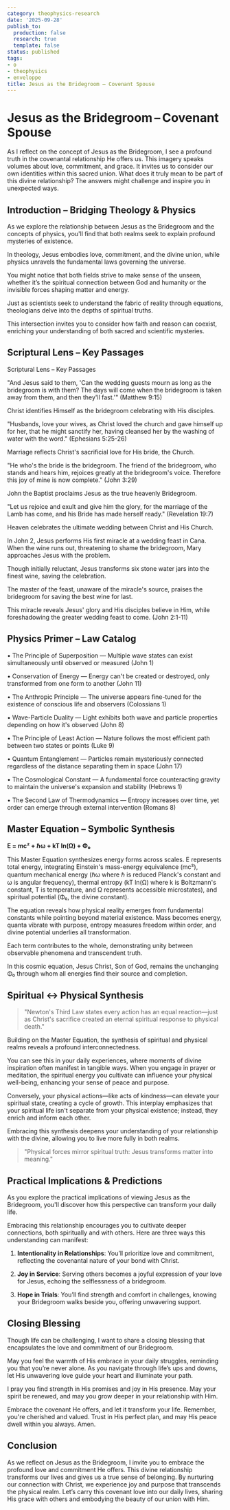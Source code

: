 ```yaml
---
category: theophysics-research
date: '2025-09-28'
publish_to:
  production: false
  research: true
  template: false
status: published
tags:
- o
- theophysics
- enveloppe
title: Jesus as the Bridegroom – Covenant Spouse
---
```

   
# Jesus as the Bridegroom – Covenant Spouse   
   
As I reflect on the concept of Jesus as the Bridegroom, I see a profound truth in the covenantal relationship He offers us. This imagery speaks volumes about love, commitment, and grace. It invites us to consider our own identities within this sacred union. What does it truly mean to be part of this divine relationship? The answers might challenge and inspire you in unexpected ways.   
   
## Introduction – Bridging Theology & Physics   
   
As we explore the relationship between Jesus as the Bridegroom and the concepts of physics, you'll find that both realms seek to explain profound mysteries of existence.   
   
In theology, Jesus embodies love, commitment, and the divine union, while physics unravels the fundamental laws governing the universe.   
   
You might notice that both fields strive to make sense of the unseen, whether it’s the spiritual connection between God and humanity or the invisible forces shaping matter and energy.   
   
Just as scientists seek to understand the fabric of reality through equations, theologians delve into the depths of spiritual truths.   
   
This intersection invites you to consider how faith and reason can coexist, enriching your understanding of both sacred and scientific mysteries.   
   
## Scriptural Lens – Key Passages   
   
Scriptural Lens – Key Passages   
   
"And Jesus said to them, 'Can the wedding guests mourn as long as the bridegroom is with them? The days will come when the bridegroom is taken away from them, and then they'll fast.'" (Matthew 9:15)   
   
Christ identifies Himself as the bridegroom celebrating with His disciples.   
   
"Husbands, love your wives, as Christ loved the church and gave himself up for her, that he might sanctify her, having cleansed her by the washing of water with the word." (Ephesians 5:25-26)   
   
Marriage reflects Christ's sacrificial love for His bride, the Church.   
   
"He who's the bride is the bridegroom. The friend of the bridegroom, who stands and hears him, rejoices greatly at the bridegroom's voice. Therefore this joy of mine is now complete." (John 3:29)   
   
John the Baptist proclaims Jesus as the true heavenly Bridegroom.   
   
"Let us rejoice and exult and give him the glory, for the marriage of the Lamb has come, and his Bride has made herself ready." (Revelation 19:7)   
   
Heaven celebrates the ultimate wedding between Christ and His Church.   
   
In John 2, Jesus performs His first miracle at a wedding feast in Cana. When the wine runs out, threatening to shame the bridegroom, Mary approaches Jesus with the problem.   
   
Though initially reluctant, Jesus transforms six stone water jars into the finest wine, saving the celebration.   
   
The master of the feast, unaware of the miracle's source, praises the bridegroom for saving the best wine for last.   
   
This miracle reveals Jesus' glory and His disciples believe in Him, while foreshadowing the greater wedding feast to come. (John 2:1-11)   
   
## Physics Primer – Law Catalog   
   
• The Principle of Superposition — Multiple wave states can exist simultaneously until observed or measured (John 1)   
   
• Conservation of Energy — Energy can't be created or destroyed, only transformed from one form to another (John 11)   
   
• The Anthropic Principle — The universe appears fine-tuned for the existence of conscious life and observers (Colossians 1)   
   
• Wave-Particle Duality — Light exhibits both wave and particle properties depending on how it's observed (John 8)   
   
• The Principle of Least Action — Nature follows the most efficient path between two states or points (Luke 9)   
   
• Quantum Entanglement — Particles remain mysteriously connected regardless of the distance separating them in space (John 17)   
   
• The Cosmological Constant — A fundamental force counteracting gravity to maintain the universe's expansion and stability (Hebrews 1)   
   
• The Second Law of Thermodynamics — Entropy increases over time, yet order can emerge through external intervention (Romans 8)   
   
## Master Equation – Symbolic Synthesis   
   
**E = mc² + ℏω + kT ln(Ω) + Φ₀**   
   
This Master Equation synthesizes energy forms across scales. E represents total energy, integrating Einstein's mass-energy equivalence (mc²), quantum mechanical energy (ℏω where ℏ is reduced Planck's constant and ω is angular frequency), thermal entropy (kT ln(Ω) where k is Boltzmann's constant, T is temperature, and Ω represents accessible microstates), and spiritual potential (Φ₀, the divine constant).   
   
The equation reveals how physical reality emerges from fundamental constants while pointing beyond material existence. Mass becomes energy, quanta vibrate with purpose, entropy measures freedom within order, and divine potential underlies all transformation.   
   
Each term contributes to the whole, demonstrating unity between observable phenomena and transcendent truth.   
   
In this cosmic equation, Jesus Christ, Son of God, remains the unchanging Φ₀ through whom all energies find their source and completion.   
   
## Spiritual ↔ Physical Synthesis   
   
> "Newton's Third Law states every action has an equal reaction—just as Christ's sacrifice created an eternal spiritual response to physical death."   
   
Building on the Master Equation, the synthesis of spiritual and physical realms reveals a profound interconnectedness.   
   
You can see this in your daily experiences, where moments of divine inspiration often manifest in tangible ways. When you engage in prayer or meditation, the spiritual energy you cultivate can influence your physical well-being, enhancing your sense of peace and purpose.   
   
Conversely, your physical actions—like acts of kindness—can elevate your spiritual state, creating a cycle of growth. This interplay emphasizes that your spiritual life isn't separate from your physical existence; instead, they enrich and inform each other.   
   
Embracing this synthesis deepens your understanding of your relationship with the divine, allowing you to live more fully in both realms.   
   
> "Physical forces mirror spiritual truth: Jesus transforms matter into meaning."   
   
## Practical Implications & Predictions   
   
As you explore the practical implications of viewing Jesus as the Bridegroom, you'll discover how this perspective can transform your daily life.   
   
Embracing this relationship encourages you to cultivate deeper connections, both spiritually and with others. Here are three ways this understanding can manifest:   
   
1. **Intentionality in Relationships**: You’ll prioritize love and commitment, reflecting the covenantal nature of your bond with Christ.   
   
2. **Joy in Service**: Serving others becomes a joyful expression of your love for Jesus, echoing the selflessness of a bridegroom.   
   
3. **Hope in Trials**: You’ll find strength and comfort in challenges, knowing your Bridegroom walks beside you, offering unwavering support.   
   
## Closing Blessing   
   
Though life can be challenging, I want to share a closing blessing that encapsulates the love and commitment of our Bridegroom.   
   
May you feel the warmth of His embrace in your daily struggles, reminding you that you’re never alone. As you navigate through life’s ups and downs, let His unwavering love guide your heart and illuminate your path.   
   
I pray you find strength in His promises and joy in His presence. May your spirit be renewed, and may you grow deeper in your relationship with Him.   
   
Embrace the covenant He offers, and let it transform your life. Remember, you're cherished and valued. Trust in His perfect plan, and may His peace dwell within you always. Amen.   
   
## Conclusion   
   
As we reflect on Jesus as the Bridegroom, I invite you to embrace the profound love and commitment He offers. This divine relationship transforms our lives and gives us a true sense of belonging. By nurturing our connection with Christ, we experience joy and purpose that transcends the physical realm. Let’s carry this covenant love into our daily lives, sharing His grace with others and embodying the beauty of our union with Him.